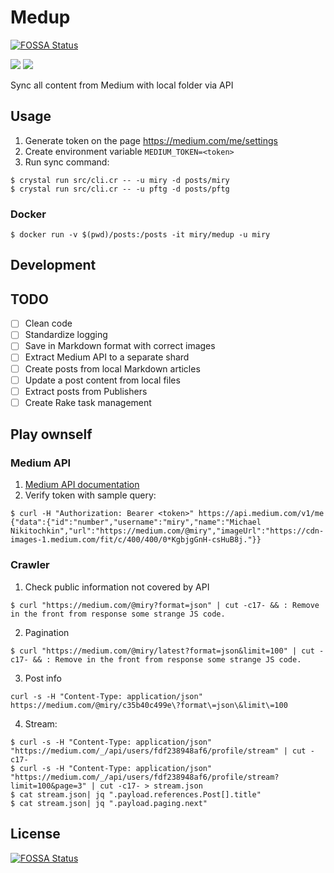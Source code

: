 # Medup
[![FOSSA Status](https://app.fossa.io/api/projects/git%2Bgithub.com%2Fpftg%2Fmedup.svg?type=shield)](https://app.fossa.io/projects/git%2Bgithub.com%2Fpftg%2Fmedup?ref=badge_shield)


[![](https://img.shields.io/github/release/miry/medup.svg?style=flat)](https://github.com/miry/medup/releases)
[![](https://img.shields.io/github/license/miry/medup)](https://raw.githubusercontent.com/miry/medup/master/LICENSE)

Sync all content from Medium with local folder via API

## Usage

1. Generate token on the page https://medium.com/me/settings
1. Create environment variable `MEDIUM_TOKEN=<token>`
1. Run sync command:
```shell
$ crystal run src/cli.cr -- -u miry -d posts/miry
$ crystal run src/cli.cr -- -u pftg -d posts/pftg
```

### Docker

```shell
$ docker run -v $(pwd)/posts:/posts -it miry/medup -u miry
```

## Development

## TODO
- [ ] Clean code
- [ ] Standardize logging
- [ ] Save in Markdown format with correct images
- [ ] Extract Medium API to a separate shard
- [ ] Create posts from local Markdown articles
- [ ] Update a post content from local files
- [ ] Extract posts from Publishers
- [ ] Create Rake task management

## Play ownself

### Medium API
1. [Medium API documentation](https://github.com/Medium/medium-api-docs)
1. Verify token with sample query:
```shell
$ curl -H "Authorization: Bearer <token>" https://api.medium.com/v1/me
{"data":{"id":"number","username":"miry","name":"Michael Nikitochkin","url":"https://medium.com/@miry","imageUrl":"https://cdn-images-1.medium.com/fit/c/400/400/0*KgbjgGnH-csHuB8j."}}
```

### Crawler

1. Check public information not covered by API
```shell
$ curl "https://medium.com/@miry?format=json" | cut -c17- && : Remove in the front from response some strange JS code.
```

2. Pagination
```shell
$ curl "https://medium.com/@miry/latest?format=json&limit=100" | cut -c17- && : Remove in the front from response some strange JS code.
```

3. Post info
```shell
curl -s -H "Content-Type: application/json" https://medium.com/@miry/c35b40c499e\?format\=json\&limit\=100
```

4. Stream:
```shell
$ curl -s -H "Content-Type: application/json" "https://medium.com/_/api/users/fdf238948af6/profile/stream" | cut -c17-
$ curl -s -H "Content-Type: application/json" "https://medium.com/_/api/users/fdf238948af6/profile/stream?limit=100&page=3" | cut -c17- > stream.json
$ cat stream.json| jq ".payload.references.Post[].title"
$ cat stream.json| jq ".payload.paging.next"
```


## License
[![FOSSA Status](https://app.fossa.io/api/projects/git%2Bgithub.com%2Fpftg%2Fmedup.svg?type=large)](https://app.fossa.io/projects/git%2Bgithub.com%2Fpftg%2Fmedup?ref=badge_large)